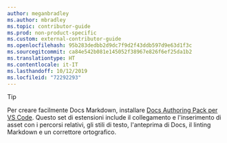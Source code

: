 ```yaml
---
author: meganbradley
ms.author: mbradley
ms.topic: contributor-guide
ms.prod: non-product-specific
ms.custom: external-contributor-guide
ms.openlocfilehash: 95b283dedbb2d9dc7f9d2f43ddb597d9e63d1f3c
ms.sourcegitcommit: ca84e542b081e145052f38967e826f6ef25da1b2
ms.translationtype: HT
ms.contentlocale: it-IT
ms.lasthandoff: 10/12/2019
ms.locfileid: "72292293"
---
```

> [!TIP]
> Per creare facilmente Docs Markdown, installare [Docs Authoring Pack per VS Code](../../how-to-write-docs-auth-pack.md). Questo set di estensioni include il collegamento e l'inserimento di asset con i percorsi relativi, gli stili di testo, l'anteprima di Docs, il linting Markdown e un correttore ortografico.